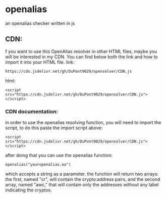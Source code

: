 # openalias
an openalias checker written in js

## CDN:
f you want to use this OpenAlias resolver in other HTML files, maybe you will be interested in my CDN. You can find below both the link and how to import it into your HTML file.
link:
~~~
https://cdn.jsdelivr.net/gh/DuPont9029/opensolver/CDN.js
~~~
html:
~~~
<script src="https://cdn.jsdelivr.net/gh/DuPont9029/opensolver/CDN.js"></script>
~~~

### CDN documentation:
in order to use the openalias resolving function, you will need to import the script, to do this paste the import script above:
~~~
<script src="https://cdn.jsdelivr.net/gh/DuPont9029/opensolver/CDN.js"></script>
~~~
after doing that you can use the openalias function:
~~~
openalias("youropenalias.oa")
~~~
which accepts a string as a parameter. the function will return two arrays: the first, named "cr", will contain the crypto:address pairs, 
and the second array, named "awc," that will contain only the addresses without any label indicating the cryptos.